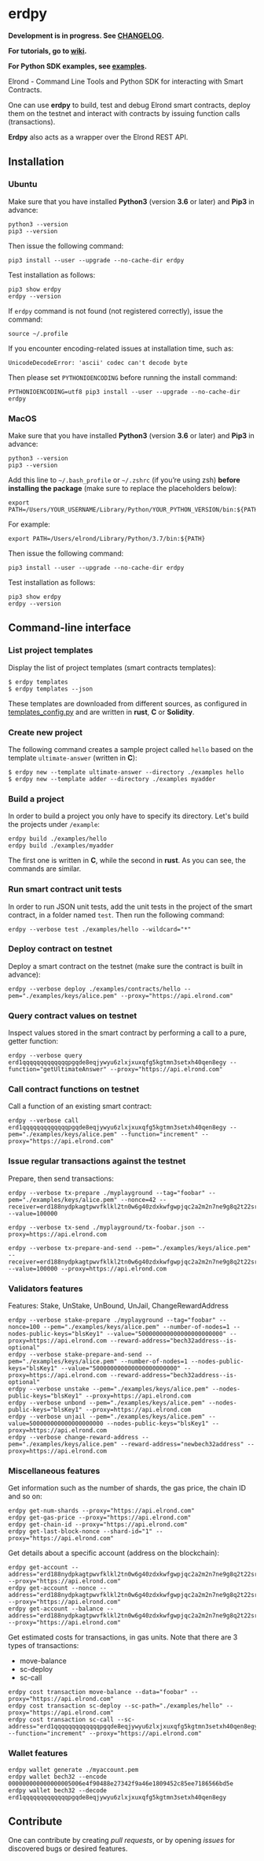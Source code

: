# erdpy

**Development is in progress. See [CHANGELOG](CHANGELOG.md).**

**For tutorials, go to [wiki](https://github.com/ElrondNetwork/erdpy/wiki).**

**For Python SDK examples, see [examples](examples).**

Elrond - Command Line Tools and Python SDK for interacting with Smart Contracts.

One can use **erdpy** to build, test and debug Elrond smart contracts, deploy them on the testnet and interact with contracts by issuing function calls (transactions).

**Erdpy** also acts as a wrapper over the Elrond REST API.


## Installation

### Ubuntu

Make sure that you have installed **Python3** (version **3.6** or later) and **Pip3** in advance:

```
python3 --version
pip3 --version
```

Then issue the following command:

```
pip3 install --user --upgrade --no-cache-dir erdpy
```

Test installation as follows:

```
pip3 show erdpy
erdpy --version
```

If `erdpy` command is not found (not registered correctly), issue the command:

```
source ~/.profile
```

If you encounter encoding-related issues at installation time, such as:

```
UnicodeDecodeError: 'ascii' codec can't decode byte
```

Then please set `PYTHONIOENCODING` before running the install command:

```
PYTHONIOENCODING=utf8 pip3 install --user --upgrade --no-cache-dir erdpy
```

### MacOS

Make sure that you have installed **Python3** (version **3.6** or later) and **Pip3** in advance:

```
python3 --version
pip3 --version
```

Add this line to `~/.bash_profile` or `~/.zshrc` (if you’re using zsh) **before installing the package** (make sure to replace the placeholders below):

```
export PATH=/Users/YOUR_USERNAME/Library/Python/YOUR_PYTHON_VERSION/bin:${PATH}
```

For example:

```
export PATH=/Users/elrond/Library/Python/3.7/bin:${PATH}
```

Then issue the following command:

```
pip3 install --user --upgrade --no-cache-dir erdpy
```

Test installation as follows:

```
pip3 show erdpy
erdpy --version
```

## Command-line interface

### List project templates

Display the list of project templates (smart contracts templates):

```
$ erdpy templates
$ erdpy templates --json
```

These templates are downloaded from different sources, as configured in [templates_config.py](erdpy/projects/templates_config.py) and are written in **rust**, **C** or **Solidity**.

### Create new project

The following command creates a sample project called `hello` based on the template `ultimate-answer` (written in **C**):

```
$ erdpy new --template ultimate-answer --directory ./examples hello
$ erdpy new --template adder --directory ./examples myadder
```

### Build a project

In order to build a project you only have to specify its directory. Let's build the projects under `/example`: 

```
erdpy build ./examples/hello
erdpy build ./examples/myadder
```

The first one is written in **C**, while the second in **rust**. As you can see, the commands are similar.

### Run smart contract unit tests

In order to run JSON unit tests, add the unit tests in the project of the smart contract, in a folder named `test`. Then run the following command:

```
erdpy --verbose test ./examples/hello --wildcard="*"
```

### Deploy contract on testnet

Deploy a smart contract on the testnet (make sure the contract is built in advance):

```
erdpy --verbose deploy ./examples/contracts/hello --pem="./examples/keys/alice.pem" --proxy="https://api.elrond.com"
```

### Query contract values on testnet

Inspect values stored in the smart contract by performing a call to a pure, getter function:

```
erdpy --verbose query erd1qqqqqqqqqqqqqpgqde8eqjywyu6zlxjxuxqfg5kgtmn3setxh40qen8egy --function="getUltimateAnswer" --proxy="https://api.elrond.com"
```

### Call contract functions on testnet

Call a function of an existing smart contract:

```
erdpy --verbose call erd1qqqqqqqqqqqqqpgqde8eqjywyu6zlxjxuxqfg5kgtmn3setxh40qen8egy --pem="./examples/keys/alice.pem" --function="increment" --proxy="https://api.elrond.com"
```

### Issue regular transactions against the testnet

Prepare, then send transactions:

```
erdpy --verbose tx-prepare ./myplayground --tag="foobar" --pem="./examples/keys/alice.pem" --nonce=42 --receiver=erd188nydpkagtpwvfklkl2tn0w6g40zdxkwfgwpjqc2a2m2n7ne9g8q2t22sr --value=100000

erdpy --verbose tx-send ./myplayground/tx-foobar.json --proxy=https://api.elrond.com

erdpy --verbose tx-prepare-and-send --pem="./examples/keys/alice.pem" --receiver=erd188nydpkagtpwvfklkl2tn0w6g40zdxkwfgwpjqc2a2m2n7ne9g8q2t22sr --value=100000 --proxy=https://api.elrond.com

```

### Validators features

Features: Stake, UnStake, UnBound, UnJail, ChangeRewardAddress

```
erdpy --verbose stake-prepare ./myplayground --tag="foobar" --nonce=100 --pem="./examples/keys/alice.pem" --number-of-nodes=1 --nodes-public-keys="blsKey1" --value="500000000000000000000000" --proxy=https://api.elrond.com --reward-address="bech32address--is-optional"
erdpy --verbose stake-prepare-and-send --pem="./examples/keys/alice.pem" --number-of-nodes=1 --nodes-public-keys="blsKey1" --value="500000000000000000000000" --proxy=https://api.elrond.com --reward-address="bech32address--is-optional"
erdpy --verbose unstake --pem="./examples/keys/alice.pem" --nodes-public-keys="blsKey1" --proxy=https://api.elrond.com
erdpy --verbose unbond --pem="./examples/keys/alice.pem" --nodes-public-keys="blsKey1" --proxy=https://api.elrond.com
erdpy --verbose unjail --pem="./examples/keys/alice.pem" --value=500000000000000000000 --nodes-public-keys="blsKey1" --proxy=https://api.elrond.com
erdpy --verbose change-reward-address --pem="./examples/keys/alice.pem" --reward-address="newbech32address" --proxy=https://api.elrond.com
```

### Miscellaneous features

Get information such as the number of shards, the gas price, the chain ID and so on:

```
erdpy get-num-shards --proxy="https://api.elrond.com"
erdpy get-gas-price --proxy="https://api.elrond.com"
erdpy get-chain-id --proxy="https://api.elrond.com"
erdpy get-last-block-nonce --shard-id="1" --proxy="https://api.elrond.com"
```

Get details about a specific account (address on the blockchain):

```
erdpy get-account --address="erd188nydpkagtpwvfklkl2tn0w6g40zdxkwfgwpjqc2a2m2n7ne9g8q2t22sr" --proxy="https://api.elrond.com"
erdpy get-account --nonce --address="erd188nydpkagtpwvfklkl2tn0w6g40zdxkwfgwpjqc2a2m2n7ne9g8q2t22sr" --proxy="https://api.elrond.com"
erdpy get-account --balance --address="erd188nydpkagtpwvfklkl2tn0w6g40zdxkwfgwpjqc2a2m2n7ne9g8q2t22sr" --proxy="https://api.elrond.com"
```

Get estimated costs for transactions, in gas units. Note that there are 3 types of transactions:

 - move-balance
 - sc-deploy
 - sc-call


```
erdpy cost transaction move-balance --data="foobar" --proxy="https://api.elrond.com"
erdpy cost transaction sc-deploy --sc-path="./examples/hello" --proxy="https://api.elrond.com"
erdpy cost transaction sc-call --sc-address="erd1qqqqqqqqqqqqqpgqde8eqjywyu6zlxjxuxqfg5kgtmn3setxh40qen8egy" --function="increment" --proxy="https://api.elrond.com"
```

### Wallet features

```
erdpy wallet generate ./myaccount.pem
erdpy wallet bech32 --encode 000000000000000005006e4f90488e27342f9a46e1809452c85ee7186566bd5e
erdpy wallet bech32 --decode erd1qqqqqqqqqqqqqpgqde8eqjywyu6zlxjxuxqfg5kgtmn3setxh40qen8egy
```


## Contribute

One can contribute by creating *pull requests*, or by opening *issues* for discovered bugs or desired features.
